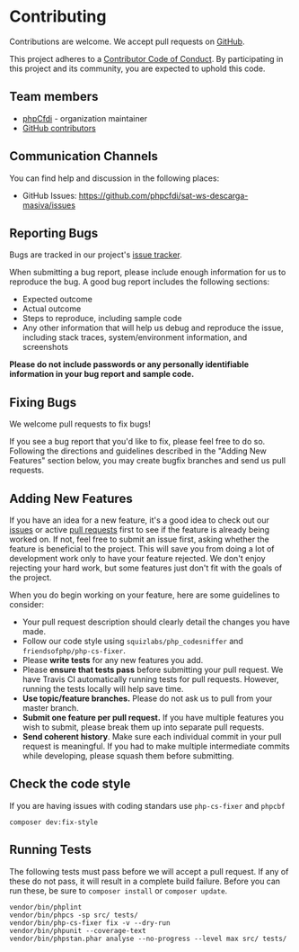 # Contributing

Contributions are welcome. We accept pull requests on [GitHub](https://github.com/phpcfdi/sat-ws-descarga-masiva).

This project adheres to a
[Contributor Code of Conduct](https://github.com/phpcfdi/sat-ws-descarga-masiva/blob/master/CODE_OF_CONDUCT.md).
By participating in this project and its community, you are expected to uphold this code.

## Team members

* [phpCfdi](https://github.com/phpcfdi) - organization maintainer
* [GitHub contributors](https://github.com/phpcfdi/sat-ws-descarga-masiva/graphs/contributors)

## Communication Channels

You can find help and discussion in the following places:

* GitHub Issues: <https://github.com/phpcfdi/sat-ws-descarga-masiva/issues>

## Reporting Bugs

Bugs are tracked in our project's [issue tracker](https://github.com/phpcfdi/sat-ws-descarga-masiva/issues).

When submitting a bug report, please include enough information for us to reproduce the bug.
A good bug report includes the following sections:

* Expected outcome
* Actual outcome
* Steps to reproduce, including sample code
* Any other information that will help us debug and reproduce the issue, including stack traces, system/environment information, and screenshots

**Please do not include passwords or any personally identifiable information in your bug report and sample code.**

## Fixing Bugs

We welcome pull requests to fix bugs!

If you see a bug report that you'd like to fix, please feel free to do so.
Following the directions and guidelines described in the "Adding New Features"
section below, you may create bugfix branches and send us pull requests.

## Adding New Features

If you have an idea for a new feature, it's a good idea to check out our
[issues](https://github.com/phpcfdi/sat-ws-descarga-masiva/issues) or active
[pull requests](https://github.com/phpcfdi/sat-ws-descarga-masiva/pulls)
first to see if the feature is already being worked on.
If not, feel free to submit an issue first, asking whether the feature is beneficial to the project.
This will save you from doing a lot of development work only to have your feature rejected.
We don't enjoy rejecting your hard work, but some features just don't fit with the goals of the project.

When you do begin working on your feature, here are some guidelines to consider:

* Your pull request description should clearly detail the changes you have made.
* Follow our code style using `squizlabs/php_codesniffer` and `friendsofphp/php-cs-fixer`.
* Please **write tests** for any new features you add.
* Please **ensure that tests pass** before submitting your pull request. We have Travis CI automatically running tests for pull requests. However, running the tests locally will help save time.
* **Use topic/feature branches.** Please do not ask us to pull from your master branch.
* **Submit one feature per pull request.** If you have multiple features you wish to submit, please break them up into separate pull requests.
* **Send coherent history**. Make sure each individual commit in your pull request is meaningful. If you had to make multiple intermediate commits while developing, please squash them before submitting.

## Check the code style

If you are having issues with coding standars use `php-cs-fixer` and `phpcbf`

```shell
composer dev:fix-style
```

## Running Tests

The following tests must pass before we will accept a pull request.
If any of these do not pass, it will result in a complete build failure.
Before you can run these, be sure to `composer install` or `composer update`.

```shell
vendor/bin/phplint
vendor/bin/phpcs -sp src/ tests/
vendor/bin/php-cs-fixer fix -v --dry-run
vendor/bin/phpunit --coverage-text
vendor/bin/phpstan.phar analyse --no-progress --level max src/ tests/
```

